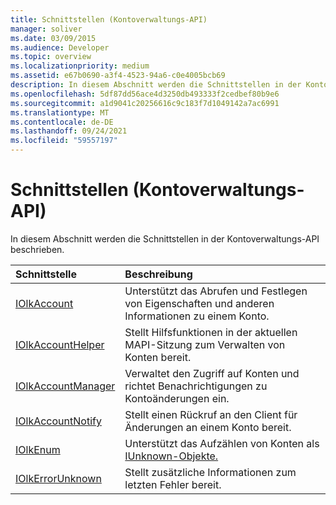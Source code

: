 ```yaml
---
title: Schnittstellen (Kontoverwaltungs-API)
manager: soliver
ms.date: 03/09/2015
ms.audience: Developer
ms.topic: overview
ms.localizationpriority: medium
ms.assetid: e67b0690-a3f4-4523-94a6-c0e4005bcb69
description: In diesem Abschnitt werden die Schnittstellen in der Kontoverwaltungs-API beschrieben.
ms.openlocfilehash: 5df87dd56ace4d3250db493333f2cedbef80b9e6
ms.sourcegitcommit: a1d9041c20256616c9c183f7d1049142a7ac6991
ms.translationtype: MT
ms.contentlocale: de-DE
ms.lasthandoff: 09/24/2021
ms.locfileid: "59557197"
---
```

# <a name="interfaces-account-management-api"></a>Schnittstellen (Kontoverwaltungs-API)

In diesem Abschnitt werden die Schnittstellen in der Kontoverwaltungs-API beschrieben.
  
|**Schnittstelle**|**Beschreibung**|
|:-----|:-----|
|[IOlkAccount](iolkaccount.md) <br/> |Unterstützt das Abrufen und Festlegen von Eigenschaften und anderen Informationen zu einem Konto.  <br/> |
|[IOlkAccountHelper](iolkaccounthelper.md) <br/> |Stellt Hilfsfunktionen in der aktuellen MAPI-Sitzung zum Verwalten von Konten bereit.  <br/> |
|[IOlkAccountManager](iolkaccountmanager.md) <br/> |Verwaltet den Zugriff auf Konten und richtet Benachrichtigungen zu Kontoänderungen ein.  <br/> |
|[IOlkAccountNotify](iolkaccountnotify.md) <br/> |Stellt einen Rückruf an den Client für Änderungen an einem Konto bereit.  <br/> |
|[IOlkEnum](iolkenum.md) <br/> |Unterstützt das Aufzählen von Konten als [IUnknown-Objekte.](https://docs.microsoft.com/windows/desktop/api/unknwn/nn-unknwn-iunknown)  <br/> |
|[IOlkErrorUnknown](iolkerrorunknown.md) <br/> |Stellt zusätzliche Informationen zum letzten Fehler bereit.  <br/> |
   

